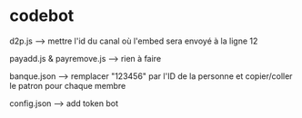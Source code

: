 # codebot

d2p.js --> mettre l'id du canal où l'embed sera envoyé à la ligne 12

payadd.js & payremove.js --> rien à faire

banque.json --> remplacer "123456" par l'ID de la personne et copier/coller le patron pour chaque membre

config.json --> add token bot
